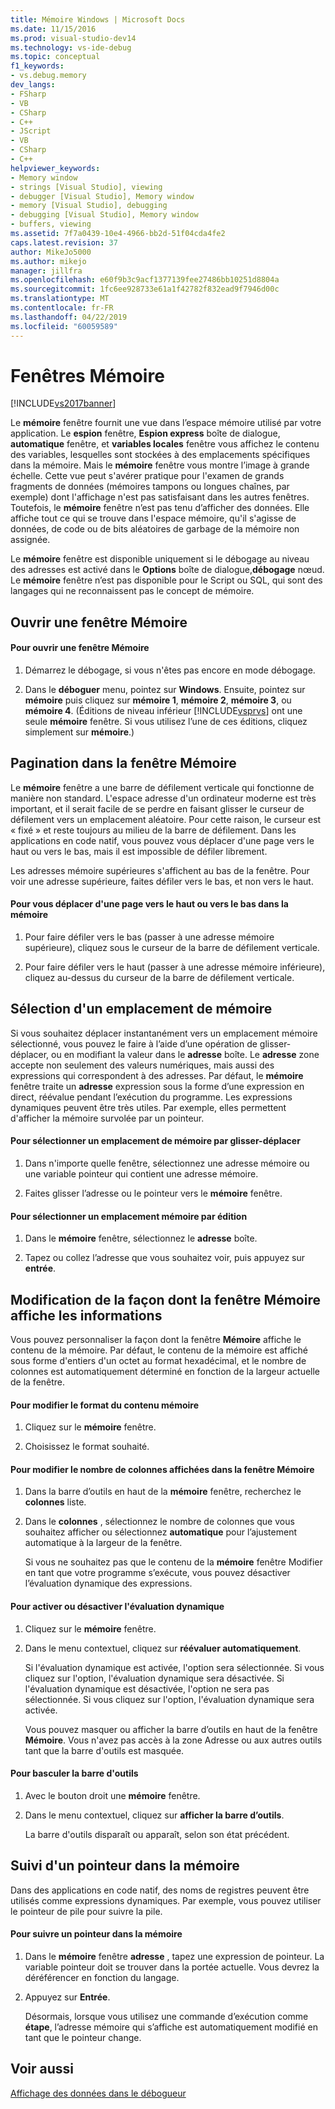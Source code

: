```yaml
---
title: Mémoire Windows | Microsoft Docs
ms.date: 11/15/2016
ms.prod: visual-studio-dev14
ms.technology: vs-ide-debug
ms.topic: conceptual
f1_keywords:
- vs.debug.memory
dev_langs:
- FSharp
- VB
- CSharp
- C++
- JScript
- VB
- CSharp
- C++
helpviewer_keywords:
- Memory window
- strings [Visual Studio], viewing
- debugger [Visual Studio], Memory window
- memory [Visual Studio], debugging
- debugging [Visual Studio], Memory window
- buffers, viewing
ms.assetid: 7f7a0439-10e4-4966-bb2d-51f04cda4fe2
caps.latest.revision: 37
author: MikeJo5000
ms.author: mikejo
manager: jillfra
ms.openlocfilehash: e60f9b3c9acf1377139fee27486bb10251d8804a
ms.sourcegitcommit: 1fc6ee928733e61a1f42782f832ead9f7946d00c
ms.translationtype: MT
ms.contentlocale: fr-FR
ms.lasthandoff: 04/22/2019
ms.locfileid: "60059589"
---
```

# <a name="memory-windows"></a>Fenêtres Mémoire
[!INCLUDE[vs2017banner](../includes/vs2017banner.md)]

Le **mémoire** fenêtre fournit une vue dans l’espace mémoire utilisé par votre application. Le **espion** fenêtre, **Espion express** boîte de dialogue, **automatique** fenêtre, et **variables locales** fenêtre vous affichez le contenu des variables, lesquelles sont stockées à des emplacements spécifiques dans la mémoire. Mais le **mémoire** fenêtre vous montre l’image à grande échelle. Cette vue peut s'avérer pratique pour l'examen de grands fragments de données (mémoires tampons ou longues chaînes, par exemple) dont l'affichage n'est pas satisfaisant dans les autres fenêtres. Toutefois, le **mémoire** fenêtre n’est pas tenu d’afficher des données. Elle affiche tout ce qui se trouve dans l'espace mémoire, qu'il s'agisse de données, de code ou de bits aléatoires de garbage de la mémoire non assignée.  
  
 Le **mémoire** fenêtre est disponible uniquement si le débogage au niveau des adresses est activé dans le **Options** boîte de dialogue,**débogage** nœud. Le **mémoire** fenêtre n’est pas disponible pour le Script ou SQL, qui sont des langages qui ne reconnaissent pas le concept de mémoire.  
  
## <a name="opening-a-memory-window"></a>Ouvrir une fenêtre Mémoire  
  
#### <a name="to-open-a-memory-window"></a>Pour ouvrir une fenêtre Mémoire  
  
1. Démarrez le débogage, si vous n'êtes pas encore en mode débogage.  
  
2. Dans le **déboguer** menu, pointez sur **Windows**. Ensuite, pointez sur **mémoire** puis cliquez sur **mémoire 1**, **mémoire 2**, **mémoire 3**, ou **mémoire 4**. (Éditions de niveau inférieur [!INCLUDE[vsprvs](../includes/vsprvs-md.md)] ont une seule **mémoire** fenêtre. Si vous utilisez l’une de ces éditions, cliquez simplement sur **mémoire**.)  
  
## <a name="paging-in-the-memory-window"></a>Pagination dans la fenêtre Mémoire  
 Le **mémoire** fenêtre a une barre de défilement verticale qui fonctionne de manière non standard. L'espace adresse d'un ordinateur moderne est très important, et il serait facile de se perdre en faisant glisser le curseur de défilement vers un emplacement aléatoire. Pour cette raison, le curseur est « fixé » et reste toujours au milieu de la barre de défilement. Dans les applications en code natif, vous pouvez vous déplacer d'une page vers le haut ou vers le bas, mais il est impossible de défiler librement.  
  
 Les adresses mémoire supérieures s'affichent au bas de la fenêtre. Pour voir une adresse supérieure, faites défiler vers le bas, et non vers le haut.  
  
#### <a name="to-page-up-or-down-in-memory"></a>Pour vous déplacer d'une page vers le haut ou vers le bas dans la mémoire  
  
1. Pour faire défiler vers le bas (passer à une adresse mémoire supérieure), cliquez sous le curseur de la barre de défilement verticale.  
  
2. Pour faire défiler vers le haut (passer à une adresse mémoire inférieure), cliquez au-dessus du curseur de la barre de défilement verticale.  
  
## <a name="selecting-a-memory-location"></a>Sélection d'un emplacement de mémoire  
 Si vous souhaitez déplacer instantanément vers un emplacement mémoire sélectionné, vous pouvez le faire à l’aide d’une opération de glisser-déplacer, ou en modifiant la valeur dans le **adresse** boîte. Le **adresse** zone accepte non seulement des valeurs numériques, mais aussi des expressions qui correspondent à des adresses. Par défaut, le **mémoire** fenêtre traite un **adresse** expression sous la forme d’une expression en direct, réévalue pendant l’exécution du programme. Les expressions dynamiques peuvent être très utiles. Par exemple, elles permettent d'afficher la mémoire survolée par un pointeur.  
  
#### <a name="to-select-a-memory-location-by-dragging-and-dropping"></a>Pour sélectionner un emplacement de mémoire par glisser-déplacer  
  
1. Dans n'importe quelle fenêtre, sélectionnez une adresse mémoire ou une variable pointeur qui contient une adresse mémoire.  
  
2. Faites glisser l’adresse ou le pointeur vers le **mémoire** fenêtre.  
  
#### <a name="to-select-a-memory-location-by-editing"></a>Pour sélectionner un emplacement mémoire par édition  
  
1. Dans le **mémoire** fenêtre, sélectionnez le **adresse** boîte.  
  
2. Tapez ou collez l’adresse que vous souhaitez voir, puis appuyez sur **entrée**.  
  
## <a name="changing-the-way-the-memory-window-displays-information"></a>Modification de la façon dont la fenêtre Mémoire affiche les informations  
 Vous pouvez personnaliser la façon dont la fenêtre **Mémoire** affiche le contenu de la mémoire. Par défaut, le contenu de la mémoire est affiché sous forme d'entiers d'un octet au format hexadécimal, et le nombre de colonnes est automatiquement déterminé en fonction de la largeur actuelle de la fenêtre.  
  
#### <a name="to-change-the-format-of-the-memory-contents"></a>Pour modifier le format du contenu mémoire  
  
1. Cliquez sur le **mémoire** fenêtre.  
  
2. Choisissez le format souhaité.  
  
#### <a name="to-change-the-number-of-columns-in-the-memory-window"></a>Pour modifier le nombre de colonnes affichées dans la fenêtre Mémoire  
  
1. Dans la barre d’outils en haut de la **mémoire** fenêtre, recherchez le **colonnes** liste.  
  
2. Dans le **colonnes** , sélectionnez le nombre de colonnes que vous souhaitez afficher ou sélectionnez **automatique** pour l’ajustement automatique à la largeur de la fenêtre.  
  
   Si vous ne souhaitez pas que le contenu de la **mémoire** fenêtre Modifier en tant que votre programme s’exécute, vous pouvez désactiver l’évaluation dynamique des expressions.  
  
#### <a name="to-toggle-live-evaluation"></a>Pour activer ou désactiver l'évaluation dynamique  
  
1. Cliquez sur le **mémoire** fenêtre.  
  
2. Dans le menu contextuel, cliquez sur **réévaluer automatiquement**.  
  
    Si l'évaluation dynamique est activée, l'option sera sélectionnée. Si vous cliquez sur l'option, l'évaluation dynamique sera désactivée. Si l'évaluation dynamique est désactivée, l'option ne sera pas sélectionnée. Si vous cliquez sur l'option, l'évaluation dynamique sera activée.  
  
   Vous pouvez masquer ou afficher la barre d’outils en haut de la fenêtre **Mémoire**. Vous n'avez pas accès à la zone Adresse ou aux autres outils tant que la barre d'outils est masquée.  
  
#### <a name="to-toggle-the-toolbar"></a>Pour basculer la barre d'outils  
  
1. Avec le bouton droit une **mémoire** fenêtre.  
  
2. Dans le menu contextuel, cliquez sur **afficher la barre d’outils**.  
  
     La barre d'outils disparaît ou apparaît, selon son état précédent.  
  
## <a name="following-a-pointer-through-memory"></a>Suivi d'un pointeur dans la mémoire  
 Dans des applications en code natif, des noms de registres peuvent être utilisés comme expressions dynamiques. Par exemple, vous pouvez utiliser le pointeur de pile pour suivre la pile.  
  
#### <a name="to-follow-a-pointer-through-memory"></a>Pour suivre un pointeur dans la mémoire  
  
1. Dans le **mémoire** fenêtre **adresse** , tapez une expression de pointeur. La variable pointeur doit se trouver dans la portée actuelle. Vous devrez la déréférencer en fonction du langage.  
  
2. Appuyez sur **Entrée**.  
  
     Désormais, lorsque vous utilisez une commande d’exécution comme **étape**, l’adresse mémoire qui s’affiche est automatiquement modifié en tant que le pointeur change.  
  
## <a name="see-also"></a>Voir aussi  
 [Affichage des données dans le débogueur](../debugger/viewing-data-in-the-debugger.md)
